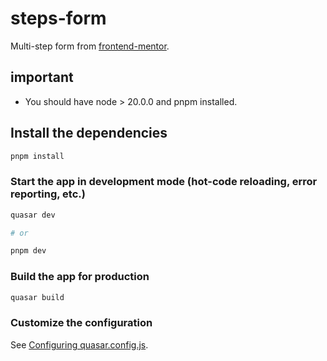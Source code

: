 # steps-form

Multi-step form from [frontend-mentor](https://www.frontendmentor.io/challenges/multistep-form-YVAnSdqQBJ).

## important
- You should have node > 20.0.0 and pnpm installed.

## Install the dependencies
```bash
pnpm install
```

### Start the app in development mode (hot-code reloading, error reporting, etc.)
```bash
quasar dev

# or

pnpm dev
```


### Build the app for production
```bash
quasar build
```

### Customize the configuration
See [Configuring quasar.config.js](https://v2.quasar.dev/quasar-cli-vite/quasar-config-js).
